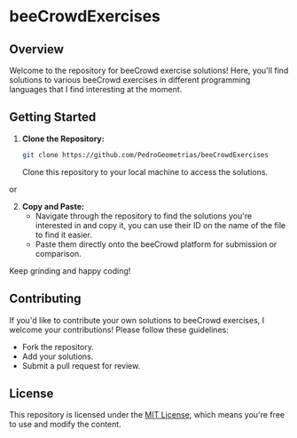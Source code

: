 # beeCrowdExercises

## Overview
Welcome to the repository for beeCrowd exercise solutions! Here, you'll find solutions to various beeCrowd exercises in different programming languages that I find interesting at the moment.

## Getting Started
1. **Clone the Repository:**
    ```bash
    git clone https://github.com/PedroGeometrias/beeCrowdExercises
    ```
    Clone this repository to your local machine to access the solutions.

or
   
2. **Copy and Paste:**
   - Navigate through the repository to find the solutions you're interested in and copy it, you can use their ID on the name of the file to find it easier.
   - Paste them directly onto the beeCrowd platform for submission or comparison.

Keep grinding and happy coding!

## Contributing
If you'd like to contribute your own solutions to beeCrowd exercises, I welcome your contributions! Please follow these guidelines:
- Fork the repository.
- Add your solutions.
- Submit a pull request for review.

## License
This repository is licensed under the [MIT License](https://mit-license.org/), which means you're free to use and modify the content.


